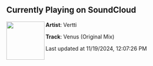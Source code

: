 ## Currently Playing on SoundCloud

[<img align="left" width="100" src="https://i1.sndcdn.com/artworks-EveeUwJ76TLWPD2J-lhxHJg-t500x500.png">](https://soundcloud.com/verttidj/vertti-venus-original-mix)

**Artist**: Vertti 

**Track**: Venus (Original Mix)

Last updated at 11/19/2024, 12:07:26 PM
